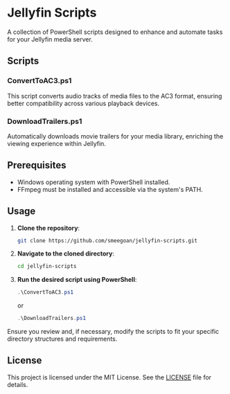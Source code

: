 # Jellyfin Scripts

A collection of PowerShell scripts designed to enhance and automate tasks for your Jellyfin media server.

## Scripts

### ConvertToAC3.ps1

This script converts audio tracks of media files to the AC3 format, ensuring better compatibility across various playback devices.

### DownloadTrailers.ps1

Automatically downloads movie trailers for your media library, enriching the viewing experience within Jellyfin.

## Prerequisites

- Windows operating system with PowerShell installed.
- FFmpeg must be installed and accessible via the system's PATH.

## Usage

1. **Clone the repository**:

   ```bash
   git clone https://github.com/smeegoan/jellyfin-scripts.git
   ```

2. **Navigate to the cloned directory**:

   ```bash
   cd jellyfin-scripts
   ```

3. **Run the desired script using PowerShell**:

   ```powershell
   .\ConvertToAC3.ps1
   ```

   or

   ```powershell
   .\DownloadTrailers.ps1
   ```

Ensure you review and, if necessary, modify the scripts to fit your specific directory structures and requirements.

## License

This project is licensed under the MIT License. See the [LICENSE](https://github.com/smeegoan/jellyfin-scripts/blob/main/LICENSE) file for details.
